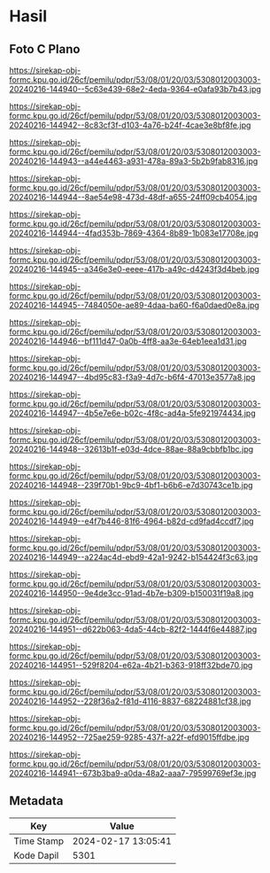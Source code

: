 # Hasil

## Foto C Plano

https://sirekap-obj-formc.kpu.go.id/26cf/pemilu/pdpr/53/08/01/20/03/5308012003003-20240216-144940--5c63e439-68e2-4eda-9364-e0afa93b7b43.jpg

https://sirekap-obj-formc.kpu.go.id/26cf/pemilu/pdpr/53/08/01/20/03/5308012003003-20240216-144942--8c83cf3f-d103-4a76-b24f-4cae3e8bf8fe.jpg

https://sirekap-obj-formc.kpu.go.id/26cf/pemilu/pdpr/53/08/01/20/03/5308012003003-20240216-144943--a44e4463-a931-478a-89a3-5b2b9fab8316.jpg

https://sirekap-obj-formc.kpu.go.id/26cf/pemilu/pdpr/53/08/01/20/03/5308012003003-20240216-144944--8ae54e98-473d-48df-a655-24ff09cb4054.jpg

https://sirekap-obj-formc.kpu.go.id/26cf/pemilu/pdpr/53/08/01/20/03/5308012003003-20240216-144944--4fad353b-7869-4364-8b89-1b083e17708e.jpg

https://sirekap-obj-formc.kpu.go.id/26cf/pemilu/pdpr/53/08/01/20/03/5308012003003-20240216-144945--a346e3e0-eeee-417b-a49c-d4243f3d4beb.jpg

https://sirekap-obj-formc.kpu.go.id/26cf/pemilu/pdpr/53/08/01/20/03/5308012003003-20240216-144945--7484050e-ae89-4daa-ba60-f6a0daed0e8a.jpg

https://sirekap-obj-formc.kpu.go.id/26cf/pemilu/pdpr/53/08/01/20/03/5308012003003-20240216-144946--bf111d47-0a0b-4ff8-aa3e-64eb1eea1d31.jpg

https://sirekap-obj-formc.kpu.go.id/26cf/pemilu/pdpr/53/08/01/20/03/5308012003003-20240216-144947--4bd95c83-f3a9-4d7c-b6f4-47013e3577a8.jpg

https://sirekap-obj-formc.kpu.go.id/26cf/pemilu/pdpr/53/08/01/20/03/5308012003003-20240216-144947--4b5e7e6e-b02c-4f8c-ad4a-5fe921974434.jpg

https://sirekap-obj-formc.kpu.go.id/26cf/pemilu/pdpr/53/08/01/20/03/5308012003003-20240216-144948--32613b1f-e03d-4dce-88ae-88a9cbbfb1bc.jpg

https://sirekap-obj-formc.kpu.go.id/26cf/pemilu/pdpr/53/08/01/20/03/5308012003003-20240216-144948--239f70b1-9bc9-4bf1-b6b6-e7d30743ce1b.jpg

https://sirekap-obj-formc.kpu.go.id/26cf/pemilu/pdpr/53/08/01/20/03/5308012003003-20240216-144949--e4f7b446-81f6-4964-b82d-cd9fad4ccdf7.jpg

https://sirekap-obj-formc.kpu.go.id/26cf/pemilu/pdpr/53/08/01/20/03/5308012003003-20240216-144949--a224ac4d-ebd9-42a1-9242-b154424f3c63.jpg

https://sirekap-obj-formc.kpu.go.id/26cf/pemilu/pdpr/53/08/01/20/03/5308012003003-20240216-144950--9e4de3cc-91ad-4b7e-b309-b150031f19a8.jpg

https://sirekap-obj-formc.kpu.go.id/26cf/pemilu/pdpr/53/08/01/20/03/5308012003003-20240216-144951--d622b063-4da5-44cb-82f2-1444f6e44887.jpg

https://sirekap-obj-formc.kpu.go.id/26cf/pemilu/pdpr/53/08/01/20/03/5308012003003-20240216-144951--529f8204-e62a-4b21-b363-918ff32bde70.jpg

https://sirekap-obj-formc.kpu.go.id/26cf/pemilu/pdpr/53/08/01/20/03/5308012003003-20240216-144952--228f36a2-f81d-4116-8837-68224881cf38.jpg

https://sirekap-obj-formc.kpu.go.id/26cf/pemilu/pdpr/53/08/01/20/03/5308012003003-20240216-144952--725ae259-9285-437f-a22f-efd9015ffdbe.jpg

https://sirekap-obj-formc.kpu.go.id/26cf/pemilu/pdpr/53/08/01/20/03/5308012003003-20240216-144941--673b3ba9-a0da-48a2-aaa7-79599769ef3e.jpg


## Metadata

| Key        | Value               |
| ---------- | ------------------- |
| Time Stamp | 2024-02-17 13:05:41 |
| Kode Dapil | 5301                |



